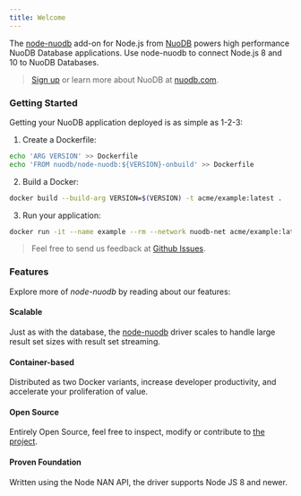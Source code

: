 ```yaml
---
title: Welcome
---
```


The [node-nuodb][0] add-on for Node.js from [NuoDB][1] powers high performance NuoDB Database applications.
Use node-nuodb to connect Node.js 8 and 10 to NuoDB Databases.

> [Sign up](https://www.nuodb.com/product/evaluate-nuodb) or learn more about NuoDB at [nuodb.com][1].

### Getting Started

Getting your NuoDB application deployed is as simple as 1-2-3:


1. Create a Dockerfile:
```bash
echo 'ARG VERSION' >> Dockerfile
echo 'FROM nuodb/node-nuodb:${VERSION}-onbuild' >> Dockerfile
```
2. Build a Docker:
```bash
docker build --build-arg VERSION=$(VERSION) -t acme/example:latest .
```
3. Run your application:
```bash
docker run -it --name example --rm --network nuodb-net acme/example:latest
```

> Feel free to send us feedback at [Github Issues][2].

### Features

Explore more of *node-nuodb* by reading about our features:

#### Scalable

Just as with the database, the [node-nuodb][0] driver scales to handle large result set sizes
with result set streaming.

#### Container-based

Distributed as two Docker variants, increase developer productivity, and accelerate your
proliferation of value.

#### Open Source

Entirely Open Source, feel free to inspect, modify or contribute to [the project][0].

#### Proven Foundation

Written using the Node NAN API, the driver supports Node JS 8 and newer.

[0]: https://github.com/nuodb/node-nuodb
[1]: https://www.nuodb.com
[2]: https://github.com/nuodb/node-nuodb/issues